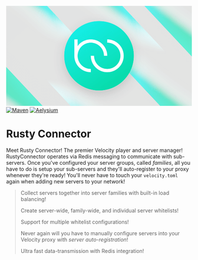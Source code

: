 ![Aelysium Wordmark Image](https://github.com/Aelysium-Group/.github/blob/main/images/RustyConnector-banner-50_27.png?raw=true)
[![Maven](https://github.com/Aelysium-Group/rusty-connector/actions/workflows/maven.yml/badge.svg?branch=main)](https://github.com/Aelysium-Group/rusty-connector/actions/workflows/maven.yml)
[![Aelysium](https://badgen.net/discord/members/jAZkAXf7zT)](https://discord.gg/jAZkAXf7zT)
# Rusty Connector
Meet Rusty Connector! The premier Velocity player and server manager!
RustyConnector operates via Redis messaging to communicate with sub-servers. Once you've configured your server groups, called *families*, all you have to do is setup your sub-servers and they'll auto-register to your proxy whenever they're ready! You'll never have to touch your `velocity.toml` again when adding new servers to your network!

> Collect servers together into server families with built-in load balancing!
> 
> Create server-wide, family-wide, and individual server whitelists!
> 
> Support for multiple whitelist configurations!
> 
> Never again will you have to manually configure servers into your Velocity proxy with *server auto-registration*!
> 
> Ultra fast data-transmission with Redis integration!
